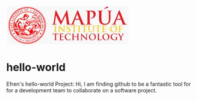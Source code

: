 <img src="mapua_logo.jpg"/>

# hello-world
Efren's hello-world Project: 
Hi, I am finding github to be a fantastic tool for for a development team to collaborate on a software project.
